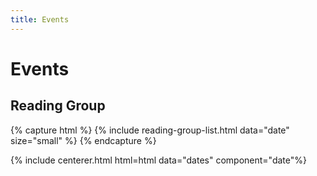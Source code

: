 ```yaml
---
title: Events
---
```



# <i class="fas fa-book"></i>Events

<!-- section break -->

## Reading Group

{% capture html %}
{% include reading-group-list.html data="date" size="small" %}
{% endcapture %}

{% include centerer.html html=html data="dates" component="date"%}
